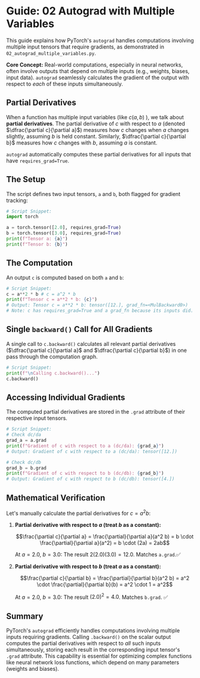 # Guide: 02 Autograd with Multiple Variables

This guide explains how PyTorch's `autograd` handles computations involving multiple input tensors that require gradients, as demonstrated in `02_autograd_multiple_variables.py`.

**Core Concept:** Real-world computations, especially in neural networks, often involve outputs that depend on multiple inputs (e.g., weights, biases, input data). `autograd` seamlessly calculates the gradient of the output with respect to _each_ of these inputs simultaneously.

## Partial Derivatives

When a function has multiple input variables (like $c(a, b)$ ), we talk about **partial derivatives**. The partial derivative of $c$ with respect to $a$ (denoted $\dfrac{\partial c}{\partial a}$) measures how $c$ changes when $a$ changes slightly, assuming $b$ is held constant. Similarly, $\dfrac{\partial c}{\partial b}$ measures how $c$ changes with $b$, assuming $a$ is constant.

`autograd` automatically computes these partial derivatives for all inputs that have `requires_grad=True`.

## The Setup

The script defines two input tensors, `a` and `b`, both flagged for gradient tracking:

```python
# Script Snippet:
import torch

a = torch.tensor([2.0], requires_grad=True)
b = torch.tensor([3.0], requires_grad=True)
print(f"Tensor a: {a}")
print(f"Tensor b: {b}")
```

## The Computation

An output `c` is computed based on both `a` and `b`:

```python
# Script Snippet:
c = a**2 * b # c = a^2 * b
print(f"Tensor c = a**2 * b: {c}")
# Output: Tensor c = a**2 * b: tensor([12.], grad_fn=<MulBackward0>)
# Note: c has requires_grad=True and a grad_fn because its inputs did.
```

## Single `backward()` Call for All Gradients

A single call to `c.backward()` calculates all relevant partial derivatives ($\dfrac{\partial c}{\partial a}$ and $\dfrac{\partial c}{\partial b}$) in one pass through the computation graph.

```python
# Script Snippet:
print(f"\nCalling c.backward()...")
c.backward()
```

## Accessing Individual Gradients

The computed partial derivatives are stored in the `.grad` attribute of their respective input tensors.

```python
# Script Snippet:
# Check dc/da
grad_a = a.grad
print(f"Gradient of c with respect to a (dc/da): {grad_a}")
# Output: Gradient of c with respect to a (dc/da): tensor([12.])

# Check dc/db
grad_b = b.grad
print(f"Gradient of c with respect to b (dc/db): {grad_b}")
# Output: Gradient of c with respect to b (dc/db): tensor([4.])
```

## Mathematical Verification

Let's manually calculate the partial derivatives for $`c = a^2 b`$:

1. **Partial derivative with respect to $a$ (treat $b$ as a constant):**

    $$\frac{\partial c}{\partial a} = \frac{\partial}{\partial a}(a^2 b) = b \cdot \frac{\partial}{\partial a}(a^2) = b \cdot (2a) = 2ab$$

    At $`a = 2.0`$, $`b = 3.0`$: The result $`2(2.0)(3.0) = 12.0`$. Matches `a.grad`.✅

2. **Partial derivative with respect to $b$ (treat $a$ as a constant):**

    $$\frac{\partial c}{\partial b} = \frac{\partial}{\partial b}(a^2 b) = a^2 \cdot \frac{\partial}{\partial b}(b) = a^2 \cdot 1 = a^2$$

    At $`a = 2.0`$, $`b = 3.0`$: The result $`(2.0)^2 = 4.0`$. Matches `b.grad`. ✅

## Summary

PyTorch's `autograd` efficiently handles computations involving multiple inputs requiring gradients. Calling `.backward()` on the scalar output computes the partial derivatives with respect to _all_ such inputs simultaneously, storing each result in the corresponding input tensor's `.grad` attribute. This capability is essential for optimizing complex functions like neural network loss functions, which depend on many parameters (weights and biases).
